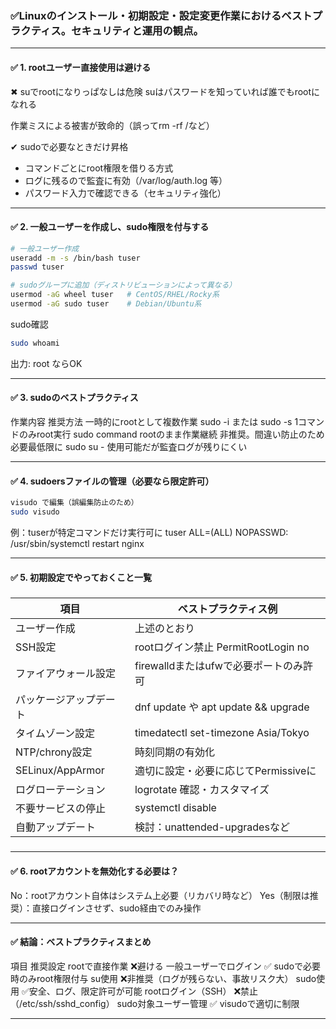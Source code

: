 ### ✅Linuxのインストール・初期設定・設定変更作業におけるベストプラクティス。セキュリティと運用の観点。

---

#### ✅ 1. rootユーザー直接使用は避ける
✖ suでrootになりっぱなしは危険
suはパスワードを知っていれば誰でもrootになれる

作業ミスによる被害が致命的（誤ってrm -rf /など）

✔ sudoで必要なときだけ昇格
- コマンドごとにroot権限を借りる方式
- ログに残るので監査に有効（/var/log/auth.log 等）
- パスワード入力で確認できる（セキュリティ強化）

---

#### ✅ 2. 一般ユーザーを作成し、sudo権限を付与する
```bash
# 一般ユーザー作成
useradd -m -s /bin/bash tuser
passwd tuser
```
```bash
# sudoグループに追加（ディストリビューションによって異なる）
usermod -aG wheel tuser   # CentOS/RHEL/Rocky系
usermod -aG sudo tuser    # Debian/Ubuntu系
```
sudo確認
```bash
sudo whoami
```
出力: root ならOK

---

#### ✅ 3. sudoのベストプラクティス
作業内容	推奨方法
一時的にrootとして複数作業	sudo -i または sudo -s
1コマンドのみroot実行	sudo command
rootのまま作業継続	非推奨。間違い防止のため必要最低限に
sudo su -	使用可能だが監査ログが残りにくい

---

#### ✅ 4. sudoersファイルの管理（必要なら限定許可）
```bash
visudo で編集（誤編集防止のため）
sudo visudo
```
例：tuserが特定コマンドだけ実行可に
tuser ALL=(ALL) NOPASSWD: /usr/sbin/systemctl restart nginx

---

#### ✅ 5. 初期設定でやっておくこと一覧
#####
| 項目 | ベストプラクティス例 |
|-------|-------|
| ユーザー作成|	上述のとおり|
| SSH設定 | rootログイン禁止 PermitRootLogin no |
| ファイアウォール設定 | firewalldまたはufwで必要ポートのみ許可 |
| パッケージアップデート | dnf update や apt update && upgrade |
| タイムゾーン設定 | timedatectl set-timezone Asia/Tokyo |
| NTP/chrony設定 | 時刻同期の有効化 |
| SELinux/AppArmor | 適切に設定・必要に応じてPermissiveに |
| ログローテーション | logrotate 確認・カスタマイズ |
| 不要サービスの停止 | systemctl disable <service> |
| 自動アップデート | 検討：unattended-upgradesなど |
#####

---

#### ✅ 6. rootアカウントを無効化する必要は？
No：rootアカウント自体はシステム上必要（リカバリ時など）
Yes（制限は推奨）：直接ログインさせず、sudo経由でのみ操作

---

#### ✅ 結論：ベストプラクティスまとめ
項目	推奨設定
rootで直接作業	❌避ける
一般ユーザーでログイン	✅ sudoで必要時のみroot権限付与
su使用	❌非推奨（ログが残らない、事故リスク大）
sudo使用	✅安全、ログ、限定許可が可能
rootログイン（SSH）	❌禁止（/etc/ssh/sshd_config）
sudo対象ユーザー管理	✅ visudoで適切に制限

---
